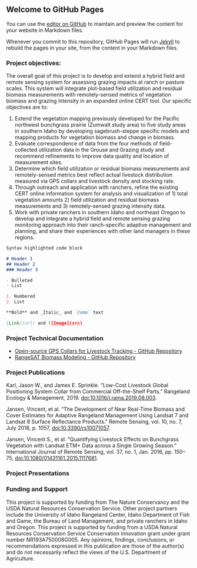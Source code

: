 ## Welcome to GitHub Pages

You can use the [editor on GitHub](https://github.com/jkarl/CIG_Utilization/edit/master/README.md) to maintain and preview the content for your website in Markdown files.

Whenever you commit to this repository, GitHub Pages will run [Jekyll](https://jekyllrb.com/) to rebuild the pages in your site, from the content in your Markdown files.

### Project objectives:
The overall goal of this project is to develop and extend a hybrid field and remote sensing system for assessing grazing impacts at ranch or pasture scales. This system will integrate plot-based field utilization and residual biomass measurements with remotely-sensed metrics of vegetation biomass and grazing intensity in an expanded online CERT tool. Our specific objectives are to:
1.  Extend the vegetation mapping previously developed for the Pacific northwest bunchgrass prairie (Zumwalt study area) to five study areas in southern Idaho by developing sagebrush-steppe specific models and mapping products for vegetation biomass and change in biomass.  
2.  Evaluate correspondence of data from the four methods of field-collected utilization data in the Grouse and Grazing study and recommend refinements to improve data quality and location of measurement sites.
3.  Determine which field utilization or residual biomass measurements and remotely-sensed metrics best reflect actual livestock distribution measured via GPS collars and livestock density and stocking rate. 
4.  Through outreach and application with ranchers, refine the existing CERT online information system for analysis and visualization of 1) total vegetation amounts 2) field utilization and residual biomass measurements and 3) remotely-sensed grazing intensity data.
5.  Work with private ranchers in southern Idaho and northeast Oregon to develop and integrate a hybrid field and remote sensing grazing monitoring approach into their ranch-specific adaptive management and planning, and share their experiences with other land managers in these regions. 


```markdown
Syntax highlighted code block

# Header 1
## Header 2
### Header 3

- Bulleted
- List

1. Numbered
2. List

**Bold** and _Italic_ and `Code` text

[Link](url) and ![Image](src)
```
### Project Technical Documentation
 - [Open-source GPS Collars for Livestock Tracking - GitHub Repository](https://github.com/jkarl/COTS_GPS_Collars)
 - [RangeSAT Biomass Modeling - GitHub Repository]() 


### Project Publications

Karl, Jason W., and James E. Sprinkle. “Low-Cost Livestock Global Positioning System Collar from Commercial Off-the-Shelf Parts.” Rangeland Ecology & Management, 2019. [doi:10.1016/j.rama.2019.08.003](https://dx.doi.org/10.1016/j.rama.2019.08.003).

Jansen, Vincent, et al. “The Development of Near Real-Time Biomass and Cover Estimates for Adaptive Rangeland Management Using Landsat 7 and Landsat 8 Surface Reflectance Products.” Remote Sensing, vol. 10, no. 7, July 2018, p. 1057, [doi:10.3390/rs10071057](https://dx.doi.org/10.3390/rs10071057).

Jansen, Vincent S., et al. “Quantifying Livestock Effects on Bunchgrass Vegetation with Landsat ETM+ Data across a Single Growing Season.” International Journal of Remote Sensing, vol. 37, no. 1, Jan. 2016, pp. 150–75, [doi:10.1080/01431161.2015.1117681](https://dx.doi.org/10.1080/01431161.2015.1117681).

### Project Presentations




### Funding and Support

This project is supported by funding from The Nature Conservancy and the USDA Natural Resources Conservation Service. Other project partners include the University of Idaho Rangeland Center, Idaho Department of Fish and Game, the Bureau of Land Management, and private ranchers in Idaho and Oregon. This project is supported by funding from a USDA Natural Resources Conservation Service Conservation Innovation grant under grant number NR193A750008G005. Any opinions, findings, conclusions, or recommendations expressed in this publication are those of the author(s) and do not necessarily reflect the views of the U.S. Department of Agriculture.
